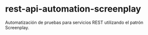 # rest-api-automation-screenplay
Automatización de pruebas para servicios REST utilizando el patrón Screenplay.
